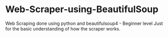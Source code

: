 # Web-Scraper-using-BeautifulSoup
Web Scraping done using python and beautifulsoup4 - Beginner level 
Just for the basic understanding of how the scraper works.
